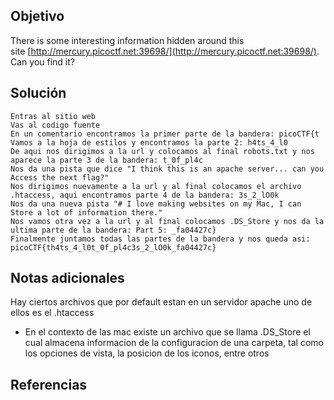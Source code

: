 ## Objetivo
There is some interesting information hidden around this site [http://mercury.picoctf.net:39698/](http://mercury.picoctf.net:39698/). Can you find it?
## Solución
```
Entras al sitio web
Vas al codigo fuente
En un comentario encontramos la primer parte de la bandera: picoCTF{t
Vamos a la hoja de estilos y encontramos la parte 2: h4ts_4_l0
De aqui nos dirigimos a la url y colocamos al final robots.txt y nos aparece la parte 3 de la bandera: t_0f_pl4c 
Nos da una pista que dice "I think this is an apache server... can you Access the next flag?"
Nos dirigimos nuevamente a la url y al final colocamos el archivo .htaccess, aqui encontramos parte 4 de la bandera: 3s_2_lO0k
Nos da una nueva pista "# I love making websites on my Mac, I can Store a lot of information there."
Nos vamos otra vez a la url y al final colocamos .DS_Store y nos da la ultima parte de la bandera: Part 5: _fa04427c}
Finalmente juntamos todas las partes de la bandera y nos queda asi: 
picoCTF{th4ts_4_l0t_0f_pl4c3s_2_lO0k_fa04427c}
```
## Notas adicionales
Hay ciertos archivos que por default estan en un servidor apache uno de ellos es el .htaccess
- En el contexto de las mac existe un archivo que se llama .DS_Store el cual almacena informacion de la configuracion de una carpeta, tal como los opciones de vista, la posicion de los iconos, entre otros
## Referencias
